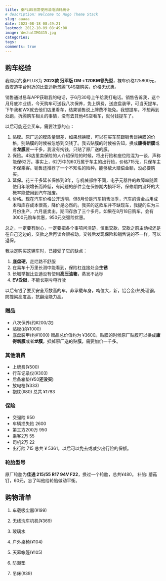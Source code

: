 ```yaml
---
title: 秦PLUS日常使用油电消耗统计
# description: Welcome to Hugo Theme Stack
slug: aaaaa
date: 2023-08-18 08:49:21
lastmod: 2012-10-09 08:49:00
image: WechatIMG415.jpg
categories:
tags:
comments: true
---
```



<!-- more -->
<div>
  <canvas id="myChart"></canvas>
</div>


## **购车经验**

我购买的秦PLUS为 **2023款 冠军版 DM-i 120KM领先型**，裸车价格125800元，西安造字台附近的比亚迪新景腾飞4S店购买，价格无优惠。

销售通过易车APP获取我的电话，于6月30号上午给我打电话。销售告诉我，这个月月底冲业绩，今天购车可送我八次保养，免上牌费，送底盘装甲，可当天提车。下午我和WX就去他们店里看车，结果销售说上牌费不能免。我想提车，不想再到处跑，折腾购车相关的事情，没有去其他4S店看车，就付钱提车了。

以后可能还会买车，需要注意的点：
1. 贴膜。原厂送的膜质量很差，如果想换膜，可以在买车前跟销售谈换膜的价格，别贴膜的时候被忽悠到交钱了。我去贴膜的时候被告知，换成**康得新膜**或者**龙膜**要一千多，我没有掏钱，只贴了原厂送的膜。
2. 保险。4S店里卖保险的人介绍保险的时候，将出行险和座位险混为一谈，声称能保62万。事实上，62万中的60万属于车主的出行险，价格715元，只保车主不保乘客。销售还推荐了一个不知名的险种，能够放大赔偿金额，没必要购买。
3. 延保。花三千多延长保修到8年，与机械部件不同，电子元器件的故障率随着使用年限增长而降低，有问题的部件会在保修期内损坏坏，保修期内没坏的大概率能使用到汽车报废。
4. 价格。现在汽车价格公开透明，但8月份是汽车销售淡季，汽车的资金占用成本和库存成本很高，降价是必然的。我买的这款车并不缺现车，我提的车为三月份生产，六月底卖出，期间存放了三个多月。如果在8月18日购车，会有3000元购车优惠，950元交强险优惠。
   
总之，一定要有耐心，一定要把各个事项问清楚，慎重交款，交款之前主动权还是在自己这边的，交款之后再谈会很被动。交钱后发现保险和销售说的不一样，可以退保。

我决定购买这辆车时，已接受了它的缺点：
1. **底盘硬**，走烂路不舒服
2. 在易车十万里长测中能看到，保险杠连接处会**生锈**
3. 长城举报比亚迪没有使用**高压油箱**，蒸发不达标
4. **EV受限**，不能长期亏电行驶

以后有钱了要买安全系数高的车，非承载车身，吨位大，新，铝合金/热处理钢，防撞梁高度高，抗翻滚能力高。

### **赠品**
- 八次保养(约¥200/次)
- 贴膜(约¥1000)
- 底盘装甲(约¥1000)
赠品总价值约为 ¥3600。贴膜的时候原厂贴膜可以换成**康得新膜**或者**龙膜**，抵掉原厂送的贴膜，需要加价一千多。
### **其他消费**
- 上牌费(¥500)
- 行车记录仪(¥303)
- 后备箱垫(¥50**还没买**)
- 放电枪(¥333)
- 抱枕(¥80)
总共 ¥1783
### **保险**
- 交强险 950
- 车辆损失险 2600
- 第三方200万 950
- 乘客2万 55
- 司机2万 22
- 出行险 715
总共 ¥ 5361，以后可以免去或减少出行险的保额。
### **轮胎型号**
原厂轮胎为**佳通 215/55 R17 94V F22**，换过一个轮胎，总共¥480。
补胎: 蘑菇钉，60元，忘了叫他给轮胎做动平衡。
## **购物清单**


1. 车载吸尘器(¥199)
2. 无线洗车机机(¥369)
3. 玻璃水

4. 户外桌椅(¥104)
1. 天幕帐篷(¥105)
5. 防潮垫
7. 吊床(¥39)


